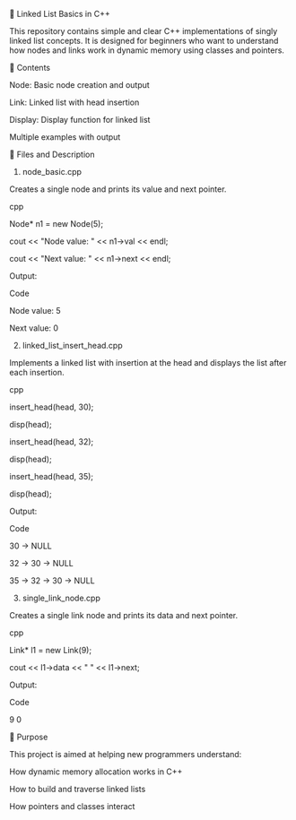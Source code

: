 🧵 Linked List Basics in C++

This repository contains simple and clear C++ implementations of singly linked list concepts. It is designed for beginners who want to understand how nodes and links work in dynamic memory using classes and pointers.

📌 Contents

Node: Basic node creation and output

Link: Linked list with head insertion

Display: Display function for linked list

Multiple examples with output

📂 Files and Description

1. node_basic.cpp

Creates a single node and prints its value and next pointer.

cpp

Node* n1 = new Node(5);

cout << "Node value: " << n1->val << endl;

cout << "Next value: " << n1->next << endl;

Output:

Code

Node value: 5

Next value: 0

2. linked_list_insert_head.cpp
   
Implements a linked list with insertion at the head and displays the list after each insertion.

cpp

insert_head(head, 30);

disp(head);

insert_head(head, 32);

disp(head);

insert_head(head, 35);

disp(head);

Output:

Code

30 -> NULL

32 -> 30 -> NULL

35 -> 32 -> 30 -> NULL

3. single_link_node.cpp
   
Creates a single link node and prints its data and next pointer.

cpp

Link* l1 = new Link(9);

cout << l1->data << " " << l1->next;

Output:

Code

9 0

🎯 Purpose

This project is aimed at helping new programmers understand:

How dynamic memory allocation works in C++

How to build and traverse linked lists

How pointers and classes interact
